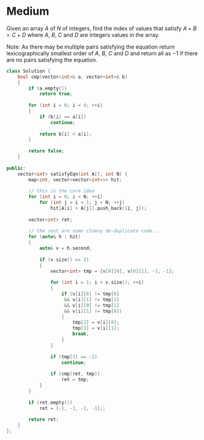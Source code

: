 # Medium

Given an array $A$ of $N$ of integers, find the index of values that satisfy $A + B = C + D$ where $A$, $B$, $C$ and $D$ are integers values in the array.

Note: As there may be multiple pairs satisfying the equation return lexicographically smallest order of $A$, $B$, $C$ and $D$ and return all as $-1$ if there are no pairs satisfying the equation.

```cpp
class Solution {
    bool cmp(vector<int>& a, vector<int>& b)
    {
        if (a.empty())
            return true;
            
        for (int i = 0; i < 4; ++i)
        {
            if (b[i] == a[i])
                continue;
            
            return b[i] < a[i];
        }
                
        return false;
    }
    
public:
    vector<int> satisfyEqn(int A[], int N) {
        map<int, vector<vector<int>>> hit;
        
        // this is the core idea
        for (int i = 0; i < N; ++i)
            for (int j = i + 1; j < N; ++j)
                hit[A[i] + A[j]].push_back({i, j});
                
        vector<int> ret; 
        
        // the rest are some clumsy de-duplicate code...
        for (auto& h : hit)
        {
            auto& v = h.second;
            
            if (v.size() >= 2)
            {
                vector<int> tmp = {v[0][0], v[0][1], -1, -1};
                
                for (int i = 1; i < v.size(); ++i)
                {
                    if (v[i][0] != tmp[0] 
                     && v[i][1] != tmp[1]
                     && v[i][0] != tmp[1]
                     && v[i][1] != tmp[0])
                    {
                        tmp[2] = v[i][0];
                        tmp[3] = v[i][1];
                        break;
                    }
                }
                
                if (tmp[3] == -1)
                    continue;
                    
                if (cmp(ret, tmp))
                    ret = tmp;
            }
        }
        
        if (ret.empty())
            ret = {-1, -1, -1, -1};;
            
        return ret;
    }
};
```
